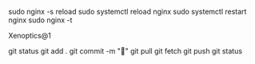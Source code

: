 sudo nginx -s reload
sudo systemctl reload nginx
sudo systemctl restart nginx
sudo nginx -t


Xenoptics@1

git status
git add .
git commit -m ":construction:"
git pull 
git fetch
git push 
git status

